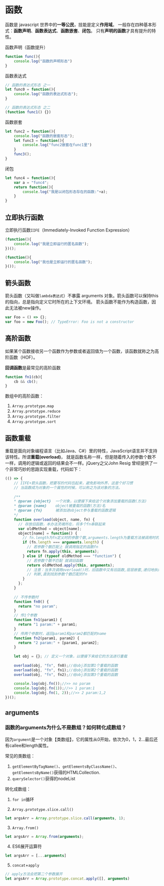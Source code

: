 # 函数
函数是 javascript 世界中的**一等公民**，技能是定义**作用域**。
一般存在四种基本形式：**函数声明**、**函数表达式**、**函数嵌套**、**闭包**。
只有**声明的函数**才具有提升的特性。

函数声明（函数提升）
```js
function func(){
    console.log("函数的声明形态")
}
```

函数表达式
```js
// 函数的表达式形态 之一
let func0 = function(){
    console.log("函数的表达式形态");
}

// 函数的表达式形态 之二
(function func1() {})
```

函数嵌套
```js
let func2 = function(){
    console.log("函数的嵌套形态");
    let func3 = function(){
        console.log("func2嵌套在func1里")
    }
    func3();
}
```

闭包
```js
let func4 = function(){
    var a = "func4"; 
    return function(){
        console.log("我是以闭包形态存在的函数:"+a);
    }
}
```
## 立即执行函数
立即执行函数`IIFE`（Immediately-Invoked Function Expression）
```js
(function(){
    console.log("我是立即运行的匿名函数");
})();

(function(){
    console.log("我也是立即运行的匿名函数");
}());
```

## 箭头函数
箭头函数（又叫做`lambda表达式`）不暴露 arguments 对象。箭头函数可以保持this的指向，总是指向定义它时所在的上下文环境。
箭头函数不能作为构造函数，因此无法被new操作。
```js
var Foo = () => {};
var foo = new Foo(); // TypeError: Foo is not a constructor
```

## 高阶函数
如果某个函数接收另一个函数作为参数或者返回值为一个函数，该函数就称之为高阶函数（HOF）。

**回调函数**是最常见的高阶函数
```js
function fn1(cb){
    cb && cb();
}
```

数组中的高阶函数：
1. `Array.prototype.map`
2. `Array.prototype.reduce`
3. `Array.prototype.filter`
4. `Array.prototype.sort`


## 函数重载
重载是面向对象编程语言（比如Java、C#）里的特性，JavaScript语言并不支持该特性。所谓**重载(overload)**，
就是函数名称一样，但是随着传入的参数个数不一样，调用的逻辑或返回的结果会不一样。jQuery之父John Resig
曾经提供了一个非常巧妙的思路实现重载，代码如下：

```js
(() => {
    // IIFE+箭头函数，把要写的代码包起来，避免影响外界，这是个好习惯
    // 当函数成为对象的一个属性的时候，可以称之为该对象的方法。
  
    /**
    * @param {object}  一个对象，以便接下来给这个对象添加重载的函数(方法)
    * @param {name}    object被重载的函数(方法)名
    * @param {fn}      被添加进object参与重载的函数逻辑
    */
    function overload(object, name, fn) {
      // 存放旧函数，本办法灵魂所在，将多个fn串联起来
      var oldMethod = object[name];
      object[name] = function() {
        // fn.length为fn定义时的参数个数,arguments.length为重载方法被调用时的参数个数
        if (fn.length === arguments.length) {
          // 若参数个数匹配上 就调用指定的函数fn
          return fn.apply(this, arguments);
        } else if (typeof oldMethod === "function") {
          // 若参数个数不匹配 就调旧函数
          return oldMethod.apply(this, arguments);
          // 注意：当多次调用overload()时，旧函数中又有旧函数,层层嵌套,递归地执行if..else
          // 判断,直到找到参数个数匹配的fn
        }
      };
    }
  
    // 不传参数时
    function fn0() {
      return "no param";
    }
    // 传1个参数
    function fn1(param1) {
      return "1 param:" + param1;
    }
    // 传两个参数时，返回param1和param2都匹配的name
    function fn2(param1, param2) {
      return "2 param:" + [param1, param2];
    }
  
    let obj = {}; // 定义一个对象，以便接下来给它的方法进行重载
    
    overload(obj, "fn", fn0);//给obj添加第1个重载的函数
    overload(obj, "fn", fn1);//给obj添加第2个重载的函数
    overload(obj, "fn", fn2);//给obj添加第3个重载的函数
  
    console.log(obj.fn());//>> no param
    console.log(obj.fn(1));//>> 1 param:1
    console.log(obj.fn(1, 2));//>> 2 param:1,2
})();
```

## arguments

### 函数的arguments为什么不是数组？如何转化成数组？
因为`argument`是一个对象【类数组】，它的属性从0开始，依次为0，1，2...最后还有callee和length属性。

常见的类数组：
1. `getElementByTagName()`、`getElementsByClassName()`、`getElementsByName()`获得的HTMLCollection.
2. `querySelector()`获得的nodeList

转化成数组：
1. `for in`循环

2. `Array.prototype.slice.call()`
```js
let argsArr = Array.prototype.slice.call(arguments, 1);
```

3. `Array.from()`
```js
let argsArr = Array.from(arguments);
```

4. ES6展开运算符
```js
let argsArr = [...arguments]
```

5. `concat`+`apply`
```js
// apply方法会把第二个参数展开
let argsArr = Array.prototype.concat.apply([], arguments)
```
